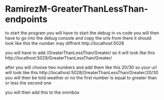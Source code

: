 # RamirezM-GreaterThanLessThan-endpoints

to start the program you will have to start the debug in vs code you will then have to go into the debug console and copy the urls from there
it should look like this the number may diffrent http://localhost:5028 

you will have to add /GreaterThanLessThan/Greater/ so it will look like this
http://localhost:5028/GreaterThanLessThan/Greater/

after you will choose two numbers and add them like this 
20/30 so your url will look like this http://localhost:5028/GreaterThanLessThan/Greater/20/30
you will then be told weather or no the first number is equal to greater than or less the second one

you will then add this to the omnibox
